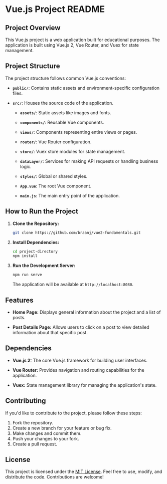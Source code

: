# Vue.js Project README

## Project Overview

This Vue.js project is a web application built for educational purposes. The application is built using Vue.js 2, Vue Router, and Vuex for state management.

## Project Structure

The project structure follows common Vue.js conventions:

- **`public/`**: Contains static assets and environment-specific configuration files.

- **`src/`**: Houses the source code of the application.

  - **`assets/`**: Static assets like images and fonts.

  - **`components/`**: Reusable Vue components.

  - **`views/`**: Components representing entire views or pages.

  - **`router/`**: Vue Router configuration.

  - **`store/`**: Vuex store modules for state management.

  - **`dataLayer/`**: Services for making API requests or handling business logic.

  - **`styles/`**: Global or shared styles.

  - **`App.vue`**: The root Vue component.

  - **`main.js`**: The main entry point of the application.

## How to Run the Project

1. **Clone the Repository:**

   ```bash
   git clone https://github.com/braanj/vue2-fundamentals.git
   ```

2. **Install Dependencies:**

   ```bash
   cd project-directory
   npm install
   ```

3. **Run the Development Server:**

   ```bash
   npm run serve
   ```

   The application will be available at `http://localhost:8080`.

## Features

- **Home Page:** Displays general information about the project and a list of posts.

- **Post Details Page:** Allows users to click on a post to view detailed information about that specific post.

## Dependencies

- **Vue.js 2:** The core Vue.js framework for building user interfaces.

- **Vue Router:** Provides navigation and routing capabilities for the application.

- **Vuex:** State management library for managing the application's state.

## Contributing

If you'd like to contribute to the project, please follow these steps:

1. Fork the repository.
2. Create a new branch for your feature or bug fix.
3. Make changes and commit them.
4. Push your changes to your fork.
5. Create a pull request.

## License

This project is licensed under the [MIT License](LICENSE.md). Feel free to use, modify, and distribute the code. Contributions are welcome!